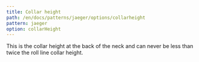 ```yaml
---
title: Collar height
path: /en/docs/patterns/jaeger/options/collarheight
pattern: jaeger
option: collarHeight
---
```


This is the collar height at the back of the neck and can never be less than twice the roll line collar height.

